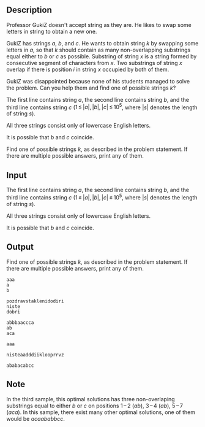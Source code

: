 ## Description

<div><p>Professor GukiZ doesn't accept string as they are. He likes to swap some letters in string to obtain a new one.</p><p>GukiZ has strings <span class="tex-span"><i>a</i></span>, <span class="tex-span"><i>b</i></span>, and <span class="tex-span"><i>c</i></span>. He wants to obtain string <span class="tex-span"><i>k</i></span> by swapping some letters in <span class="tex-span"><i>a</i></span>, so that <span class="tex-span"><i>k</i></span> should contain as many non-overlapping substrings equal either to <span class="tex-span"><i>b</i></span> or <span class="tex-span"><i>c</i></span> as possible. Substring of string <span class="tex-span"><i>x</i></span> is a string formed by consecutive segment of characters from <span class="tex-span"><i>x</i></span>. Two substrings of string <span class="tex-span"><i>x</i></span> overlap if there is position <span class="tex-span"><i>i</i></span> in string <span class="tex-span"><i>x</i></span> occupied by both of them.</p><p>GukiZ was disappointed because none of his students managed to solve the problem. Can you help them and find one of possible strings <span class="tex-span"><i>k</i></span>?</p></div><div class="input-specification"><p>The first line contains string <span class="tex-span"><i>a</i></span>, the second line contains string <span class="tex-span"><i>b</i></span>, and the third line contains string <span class="tex-span"><i>c</i></span> (<span class="tex-span">1 ≤ |<i>a</i>|, |<i>b</i>|, |<i>c</i>| ≤ 10<sup class="upper-index">5</sup></span>, where <span class="tex-span">|<i>s</i>|</span> denotes the length of string <span class="tex-span"><i>s</i></span>).</p><p>All three strings consist only of lowercase English letters. </p><p>It is possible that <span class="tex-span"><i>b</i></span> and <span class="tex-span"><i>c</i></span> coincide.</p></div><div class="output-specification"><p>Find one of possible strings <span class="tex-span"><i>k</i></span>, as described in the problem statement. If there are multiple possible answers, print any of them.</p></div>

## Input

<p>The first line contains string <span class="tex-span"><i>a</i></span>, the second line contains string <span class="tex-span"><i>b</i></span>, and the third line contains string <span class="tex-span"><i>c</i></span> (<span class="tex-span">1 ≤ |<i>a</i>|, |<i>b</i>|, |<i>c</i>| ≤ 10<sup class="upper-index">5</sup></span>, where <span class="tex-span">|<i>s</i>|</span> denotes the length of string <span class="tex-span"><i>s</i></span>).</p><p>All three strings consist only of lowercase English letters. </p><p>It is possible that <span class="tex-span"><i>b</i></span> and <span class="tex-span"><i>c</i></span> coincide.</p>

## Output

<p>Find one of possible strings <span class="tex-span"><i>k</i></span>, as described in the problem statement. If there are multiple possible answers, print any of them.</p>





```input1
aaa
a
b

```




```input2
pozdravstaklenidodiri
niste
dobri

```




```input3
abbbaaccca
ab
aca

```




```output1
aaa
```




```output2
nisteaadddiiklooprrvz
```




```output3
ababacabcc
```



## Note

<p>In the third sample, this optimal solutions has three non-overlaping substrings equal to either <span class="tex-span"><i>b</i></span> or <span class="tex-span"><i>c</i></span> on positions <span class="tex-span">1 – 2</span> (<span class="tex-span"><i>ab</i></span>), <span class="tex-span">3 – 4</span> (<span class="tex-span"><i>ab</i></span>), <span class="tex-span">5 – 7</span> (<span class="tex-span"><i>aca</i></span>). In this sample, there exist many other optimal solutions, one of them would be <span class="tex-span"><i>acaababbcc</i></span>.</p>
